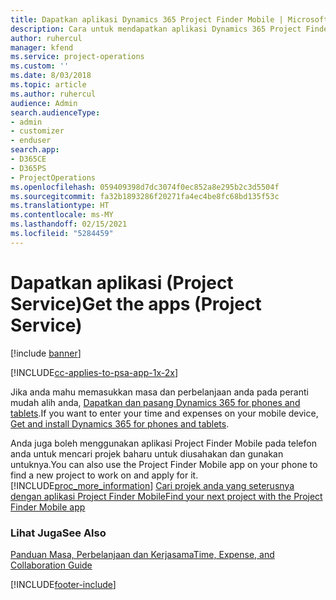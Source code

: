 ```yaml
---
title: Dapatkan aplikasi Dynamics 365 Project Finder Mobile | MicrosoftDocs
description: Cara untuk mendapatkan aplikasi Dynamics 365 Project Finder Mobile
author: ruhercul
manager: kfend
ms.service: project-operations
ms.custom: ''
ms.date: 8/03/2018
ms.topic: article
ms.author: ruhercul
audience: Admin
search.audienceType:
- admin
- customizer
- enduser
search.app:
- D365CE
- D365PS
- ProjectOperations
ms.openlocfilehash: 059409398d7dc3074f0ec852a8e295b2c3d5504f
ms.sourcegitcommit: fa32b1893286f20271fa4ec4be8fc68bd135f53c
ms.translationtype: HT
ms.contentlocale: ms-MY
ms.lasthandoff: 02/15/2021
ms.locfileid: "5284459"
---
```

# <a name="get-the-apps-project-service"></a><span data-ttu-id="b8fd4-103">Dapatkan aplikasi (Project Service)</span><span class="sxs-lookup"><span data-stu-id="b8fd4-103">Get the apps (Project Service)</span></span>

[!include [banner](../includes/psa-now-project-operations.md)]

[!INCLUDE[cc-applies-to-psa-app-1x-2x](../includes/cc-applies-to-psa-app-1x-2x.md)]

<span data-ttu-id="b8fd4-104">Jika anda mahu memasukkan masa dan perbelanjaan anda pada peranti mudah alih anda, [Dapatkan dan pasang Dynamics 365 for phones and tablets](https://docs.microsoft.com/dynamics365/mobile-app/dynamics-365-phones-tablets-users-guide).</span><span class="sxs-lookup"><span data-stu-id="b8fd4-104">If you want to enter your time and expenses on your mobile device, [Get and install Dynamics 365 for phones and tablets](https://docs.microsoft.com/dynamics365/mobile-app/dynamics-365-phones-tablets-users-guide).</span></span>  
  
 <span data-ttu-id="b8fd4-105">Anda juga boleh menggunakan aplikasi Project Finder Mobile pada telefon anda untuk mencari projek baharu untuk diusahakan dan gunakan untuknya.</span><span class="sxs-lookup"><span data-stu-id="b8fd4-105">You can also use the Project Finder Mobile app on your phone to find a new project to work on and apply for it.</span></span> [!INCLUDE[proc_more_information](../includes/proc-more-information.md)] <span data-ttu-id="b8fd4-106">[Cari projek anda yang seterusnya dengan aplikasi Project Finder Mobile](../psa/find-next-project-finder-mobile-app.md)</span><span class="sxs-lookup"><span data-stu-id="b8fd4-106">[Find your next project with the Project Finder Mobile app](../psa/find-next-project-finder-mobile-app.md)</span></span> 
  
### <a name="see-also"></a><span data-ttu-id="b8fd4-107">Lihat Juga</span><span class="sxs-lookup"><span data-stu-id="b8fd4-107">See Also</span></span>  
 [<span data-ttu-id="b8fd4-108">Panduan Masa, Perbelanjaan dan Kerjasama</span><span class="sxs-lookup"><span data-stu-id="b8fd4-108">Time, Expense, and Collaboration Guide</span></span>](../psa/time-expense-collaboration-guide.md)


[!INCLUDE[footer-include](../includes/footer-banner.md)]